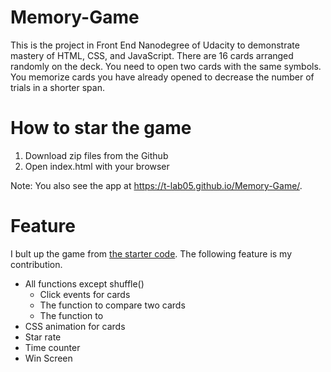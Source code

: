 # Memory-Game
  This is the project in Front End Nanodegree of Udacity to demonstrate mastery of HTML, CSS, and JavaScript.
  There are 16 cards arranged randomly on the deck. You need to open two cards with the same symbols. You memorize cards you have already opened to decrease the number of trials in a shorter span.
  
# How to star the game
 1. Download zip files from the Github
 2. Open index.html with your browser
 
 Note: You also see the app at https://t-lab05.github.io/Memory-Game/.
 
# Feature
  I bult up the game from [the starter code](https://github.com/udacity/fend-project-memory-game). 
  The following feature is my contribution.
  * All functions except shuffle()
    * Click events for cards
    * The function to compare two cards
    * The function to 
  * CSS animation for cards
  * Star rate
  * Time counter
  * Win Screen
  
  
  


